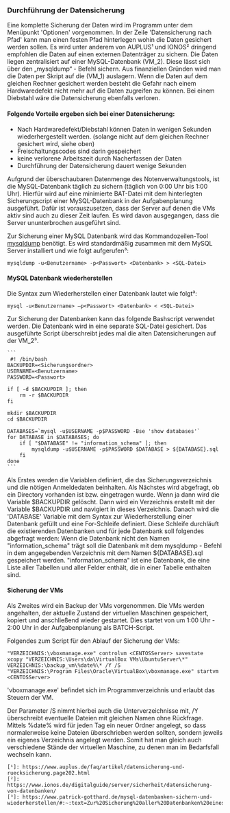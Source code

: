 ﻿### Durchführung der Datensicherung

Eine komplette Sicherung der Daten wird im Programm unter dem Menüpunkt 'Optionen' vorgenommen. In der Zeile 'Datensicherung nach Pfad' kann man einen festen Pfad hinterlegen wohin die Daten gesichert werden sollen. Es wird unter anderem von AUPLUS¹ und IONOS² dringend empfohlen die Daten auf einen externen Datenträger zu sichern. Die Daten liegen zentralisiert auf einer MySQL-Datenbank (VM_2). Diese lässt sich über den „mysqldump“ - Befehl sichern. Aus finanziellen Gründen wird man die Daten per Skript auf die (VM_1) auslagern. Wenn die Daten auf dem gleichen Rechner gesichert werden besteht die Gefahr nach einem Hardwaredefekt nicht mehr auf die Daten zugreifen zu können. Bei einem Diebstahl wäre die Datensicherung ebenfalls verloren. 

#### Folgende Vorteile ergeben sich bei einer Datensicherung:

 - Nach Hardwaredefekt/Diebstahl können Daten in wenigen Sekunden wiederhergestellt werden. (solange nicht auf dem gleichen Rechner gesichert wird, siehe oben)
-  Freischaltungscodes sind darin gespeichert
-   keine verlorene Arbeitszeit durch Nacherfassen der Daten
-   Durchführung der Datensicherung dauert wenige Sekunden


Aufgrund der überschaubaren Datenmenge des Notenverwaltungstools, ist die MySQL-Datenbank täglich zu sichern (täglich von 0:00 Uhr bis 1:00 Uhr). Hierfür wird auf eine minimierte BAT-Datei mit dem hinterlegten Sicherungscript einer MySQL-Datenbank in der Aufgabenplanung ausgeführt. Dafür ist vorauszusetzen, dass der Server auf denen die VMs aktiv sind auch zu dieser Zeit laufen. Es wird davon ausgegangen, dass die Server ununterbrochen ausgeführt sind.



Zur Sicherung einer MySQL Datenbank wird das Kommandozeilen-Tool [mysqldump](http://dev.mysql.com/doc/refman/5.1/en/mysqldump.html) benötigt. 
Es wird standardmäßig zusammen mit dem MySQL Server installiert und wie folgt aufgerufen³:
``` 
mysqldump -u<Benutzername> -p<Passwort> <Datenbank> > <SQL-Datei>
```

#### MySQL Datenbank wiederherstellen

Die Syntax zum Wiederherstellen einer Datenbank lautet wie folgt³:

    
    mysql -u<Benutzername> –p<Passwort> <Datenbank> < <SQL-Datei>

Zur Sicherung der Datenbanken kann das folgende Bashscript verwendet werden. Die Datenbank wird in eine separate SQL-Datei gesichert. Das ausgeführte Script überschreibt jedes mal die alten Datensicherungen auf der VM_2³. 

    ```
     #! /bin/bash
	BACKUPDIR=<Sicherungsordner>
	USERNAME=<Benutzername>
	PASSWORD=<Passwort>

	if [ -d $BACKUPDIR ]; then
	    rm -r $BACKUPDIR
	fi

	mkdir $BACKUPDIR
	cd $BACKUPDIR

	DATABASES=`mysql -u$USERNAME -p$PASSWORD -Bse 'show databases'`
	for DATABASE in $DATABASES; do
	    if [ "$DATABASE" != "information_schema" ]; then
	        mysqldump -u$USERNAME -p$PASSWORD $DATABASE > ${DATABASE}.sql
	    fi
	done
	```
Als Erstes werden die Variablen definiert, die das Sicherungsverzeichnis und die nötigen Anmeldedaten beinhalten. Als Nächstes wird abgefragt, ob ein Directory vorhanden ist bzw. eingetragen wurde. Wenn ja dann wird die Variable $BACKUPDIR gelöscht. Dann wird ein Verzeichnis erstellt mit der Variable $BACKUPDIR und navigiert in dieses Verzeichnis. Danach wird die 'DATABASE' Variable mit dem Syntax zur Wiederherstellung einer Datenbank gefüllt und eine For-Schleife definiert. Diese Schleife durchläuft die existierenden Datenbanken und für jede Datenbank soll folgendes abgefragt werden: Wenn die Datenbank nicht den Namen "information_schema" trägt soll die Datenbank mit dem mysqldump - Befehl in dem angegebenden Verzeichnis mit dem Namen  ${DATABASE}.sql  gespeichert werden. "information_schema" ist eine Datenbank, die eine Liste aller Tabellen und aller Felder  enthält, die in einer Tabelle enthalten sind. 

    
#### Sicherung der VMs

Als Zweites wird ein Backup der VMs vorgenommen. Die VMs werden angehalten, der aktuelle Zustand der virtuellen Maschinen  gespeichert, kopiert und anschließend wieder gestartet. Dies startet von um 1:00 Uhr - 2:00 Uhr in der Aufgabenplanung als BATCH-Script.


Folgendes zum Script für den Ablauf der Sicherung der VMs:

``` 
"VERZEICHNIS:\vboxmanage.exe" controlvm <CENTOSServer> savestate
xcopy "VERZEICHNIS:\Users\da\VirtualBox VMs\UbuntuServer\*" VERZEICHNIS:\backup_vm\%date%\* /Y /S
"VERZEICHNIS:\Program Files\Oracle\VirtualBox\vboxmanage.exe" startvm <CENTOSServer>
```

'vboxmanage.exe' befindet sich im Programmverzeichnis und erlaubt das Steuern der VM. 

Der Parameter /S nimmt hierbei auch die Unterverzeichnisse mit, /Y überschreibt eventuelle Dateien mit gleichen Namen ohne Rückfrage. Mittels %date% wird für jeden Tag ein neuer Ordner angelegt, so dass normalerweise keine Dateien überschrieben werden sollten, sondern jeweils ein eigenes Verzeichnis angelegt werden. Somit hat man gleich auch verschiedene Stände der virtuellen Maschine, zu denen man im Bedarfsfall wechseln kann.

```
[¹]: https://www.auplus.de/faq/artikel/datensicherung-und-ruecksicherung.page202.html
[²]: https://www.ionos.de/digitalguide/server/sicherheit/datensicherung-von-datenbanken/
[³]: https://www.patrick-gotthard.de/mysql-datenbanken-sichern-und-wiederherstellen/#:~:text=Zur%20Sicherung%20aller%20Datenbanken%20eines,also%20noch%20weiter%20verarbeitet%20werden.

```
